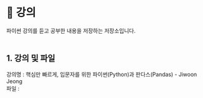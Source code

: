 # 💯 강의

파이썬 강의를 듣고 공부한 내용을 저장하는 저장소입니다.
<br/>
<br/>

## 1. 강의 및 파일
강의명 : 핵심만 빠르게, 입문자를 위한 파이썬(Python)과 판다스(Pandas) - Jiwoon Jeong <br/>
파일 : 

